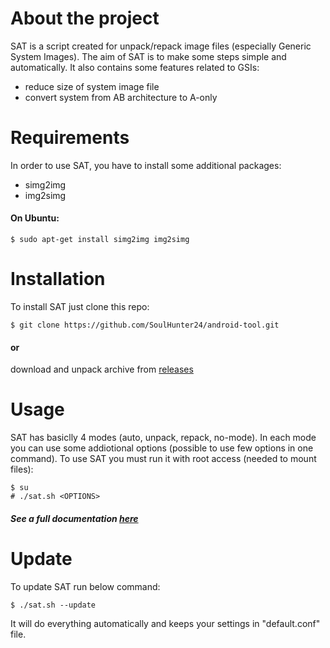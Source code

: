 # About the project

SAT is a script created for unpack/repack image files (especially Generic System Images). The aim of SAT is to make some steps simple and automatically. It also contains some features related to GSIs:

  - reduce size of system image file
  - convert system from AB architecture to A-only

# Requirements

In order to use SAT, you have to install some additional packages:
- simg2img
- img2simg

#### On Ubuntu: 
```
$ sudo apt-get install simg2img img2simg
```

# Installation
To install SAT just clone this repo:
```
$ git clone https://github.com/SoulHunter24/android-tool.git
```
#### or 
download and unpack archive from [releases]

# Usage
SAT has basiclly 4 modes (auto, unpack, repack, no-mode). In each mode you can use some addiotional options (possible to use few options in one command). To use SAT you must run it with root access (needed to mount files):
```
$ su
# ./sat.sh <OPTIONS>
```
##### See a full documentation [here]

# Update
To update SAT run below command:
```
$ ./sat.sh --update
```
It will do everything automatically and keeps your settings in "default.conf" file.


   [releases]: <https://github.com/SoulHunter24/android-tool/releases>
   [here]: <https://github.com/SoulHunter24/android-tool/blob/testing/documentation.md>
   
